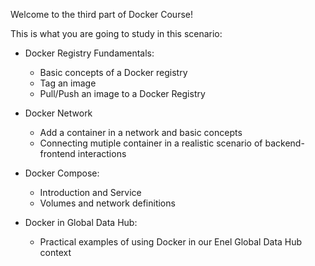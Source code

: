 Welcome to the third part of Docker Course!

This is what you are going to study in this scenario:
- Docker Registry Fundamentals:
    - Basic concepts of a Docker registry
    - Tag an image
    - Pull/Push an image to a Docker Registry

- Docker Network
    - Add a container in a network and basic concepts
    - Connecting mutiple container in a realistic scenario of backend-frontend interactions
    
- Docker Compose:
    - Introduction and Service
    - Volumes and network definitions
    
- Docker in Global Data Hub:
    - Practical examples of using Docker in our Enel Global Data Hub context
    
    
